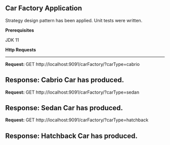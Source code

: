  **Car Factory Application**
-----------------------------------------------------
Strategy design pattern has been applied. Unit tests were written.

**Prerequisites**

JDK 11


**Http Requests**

-----------------------------------------------------
**Request:**
GET http://localhost:9091/carFactory/?carType=cabrio

**Response:**
Cabrio Car has produced.
-----------------------------------------------------
**Request:**
GET http://localhost:9091/carFactory/?carType=sedan

**Response:**
Sedan Car has produced.
-----------------------------------------------------
**Request:**
GET http://localhost:9091/carFactory/?carType=hatchback

**Response:**
Hatchback Car has produced.
-----------------------------------------------------
